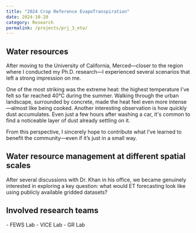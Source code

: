 ```yaml
---
title: "2024 Crop Reference EvapoTranspiration"
date: 2024-10-20
category: Research 
permalink: /projects/prj_3_eto/
---
```


<h2>Water resources</h2>
<p>After moving to the University of California, Merced—closer to the region where I conducted my Ph.D. research—I experienced several scenarios that left a strong impression on me.</p>
<p>One of the most striking was the extreme heat: the highest temperature I’ve felt so far reached 40°C during the summer. Walking through the urban landscape, surrounded by concrete, made the heat feel even more intense—almost like being cooked. Another interesting observation is how quickly dust accumulates. Even just a few hours after washing a car, it's common to find a noticeable layer of dust already settling on it.</p>
<p>From this perspective, I sincerely hope to contribute what I’ve learned to benefit the community—even if it’s just in a small way.</p>

<h2>Water resource management at different spatial scales</h2>
After several discussions with Dr. Khan in his office, we became genuinely interested in exploring a key question: what would ET forecasting look like using publicly available gridded datasets?
<!-- <h3>ECFT<sup>+</sup> design</h3>
<p>Step 1 - Assembling a tralier<br>
We have purchased a tralier online. For more details and stories, Dr. Safeeq Khan can tell you. <br>
Dr. Khan and me assembled the trailer based on the manual. During the assembling, we found that this YouTube video is very helpful to build this <a href="https://www.youtube.com/watch?v=QL-F22P8uC8" target="_blank">Haul-Master 5*10 size trailer</a>. 
</p> -->

<!-- <h3>Step 2 - ECFT<sup>+</sup> basement design </h3> -->
<!-- Our first design for the ECFT<sup>+</sup> looks like this picture. -->
<!-- <img src="/images/projects/ECFT/ECFT_1.PNG" alt="Hometown" style="width: 400px; float: left; margin: 5px 5px 5px 10px;"> -->

<h2>Involved research teams</h2>
- FEWS Lab
- VICE Lab
- GR Lab
